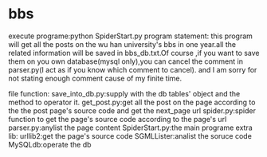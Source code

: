 bbs
===

execute programe:python SpiderStart.py
program statement:
	this program will get all the posts on the wu han university's bbs in one year.all the related information will be saved in bbs_db.txt.Of course ,if you want to save them on you own database(mysql only),you can cancel the comment in parser.py(I act as if you know which comment to cancel).
	and I am sorry for not stating enough comment cause of my finite time.

file function:
	save_into_db.py:supply with the db tables' object and the method to operator it.
	get_post.py:get all the post on the page according to the the post page's source code and get the next_page url
	spider.py:spider function to get the page's source code according to the page's url
	parser.py:anylist the page content
	SpiderStart.py:the main programe
extra lib:
	urllib2:get the page's source code
	SGMLLister:analist the soruce code
	MySQLdb:operate the db

